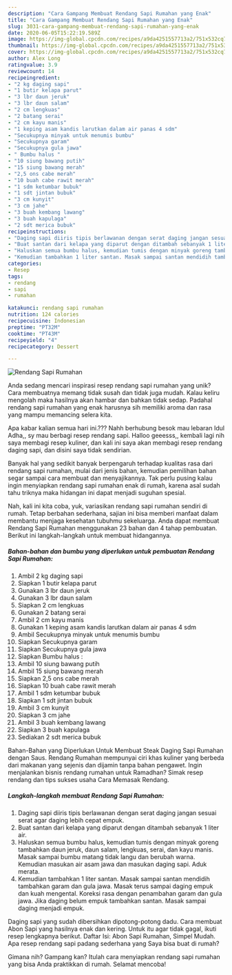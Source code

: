 ```yaml
---
description: "Cara Gampang Membuat Rendang Sapi Rumahan yang Enak"
title: "Cara Gampang Membuat Rendang Sapi Rumahan yang Enak"
slug: 3031-cara-gampang-membuat-rendang-sapi-rumahan-yang-enak
date: 2020-06-05T15:22:19.589Z
image: https://img-global.cpcdn.com/recipes/a9da4251557713a2/751x532cq70/rendang-sapi-rumahan-foto-resep-utama.jpg
thumbnail: https://img-global.cpcdn.com/recipes/a9da4251557713a2/751x532cq70/rendang-sapi-rumahan-foto-resep-utama.jpg
cover: https://img-global.cpcdn.com/recipes/a9da4251557713a2/751x532cq70/rendang-sapi-rumahan-foto-resep-utama.jpg
author: Alex Long
ratingvalue: 3.9
reviewcount: 14
recipeingredient:
- "2 kg daging sapi"
- "1 butir kelapa parut"
- "3 lbr daun jeruk"
- "3 lbr daun salam"
- "2 cm lengkuas"
- "2 batang serai"
- "2 cm kayu manis"
- "1 keping asam kandis larutkan dalam air panas 4 sdm"
- "Secukupnya minyak untuk menumis bumbu"
- "Secukupnya garam"
- "Secukupnya gula jawa"
- " Bumbu halus "
- "10 siung bawang putih"
- "15 siung bawang merah"
- "2,5 ons cabe merah"
- "10 buah cabe rawit merah"
- "1 sdm ketumbar bubuk"
- "1 sdt jintan bubuk"
- "3 cm kunyit"
- "3 cm jahe"
- "3 buah kembang lawang"
- "3 buah kapulaga"
- "2 sdt merica bubuk"
recipeinstructions:
- "Daging sapi diiris tipis berlawanan dengan serat daging jangan sesuai serat agar daging lebih cepat empuk."
- "Buat santan dari kelapa yang diparut dengan ditambah sebanyak 1 liter air."
- "Haluskan semua bumbu halus, kemudian tumis dengan minyak goreng tambahkan daun jeruk, daun salam, lengkuas, serai, dan kayu manis. Masak sampai bumbu matang tidak langu dan berubah warna. Kemudian masukan air asam jawa dan masukan daging sapi. Aduk merata."
- "Kemudian tambahkan 1 liter santan. Masak sampai santan mendidih tambahkan garam dan gula jawa. Masak terus sampai daging empuk dan kuah mengental. Koreksi rasa dengan penambahan garam dan gula jawa. Jika daging belum empuk tambahkan santan. Masak sampai daging menjadi empuk."
categories:
- Resep
tags:
- rendang
- sapi
- rumahan

katakunci: rendang sapi rumahan 
nutrition: 124 calories
recipecuisine: Indonesian
preptime: "PT32M"
cooktime: "PT43M"
recipeyield: "4"
recipecategory: Dessert

---
```



![Rendang Sapi Rumahan](https://img-global.cpcdn.com/recipes/a9da4251557713a2/751x532cq70/rendang-sapi-rumahan-foto-resep-utama.jpg)

Anda sedang mencari inspirasi resep rendang sapi rumahan yang unik? Cara membuatnya memang tidak susah dan tidak juga mudah. Kalau keliru mengolah maka hasilnya akan hambar dan bahkan tidak sedap. Padahal rendang sapi rumahan yang enak harusnya sih memiliki aroma dan rasa yang mampu memancing selera kita.

Apa kabar kalian semua hari ini.??? Nahh berhubung besok mau lebaran Idul Adha,, sy mau berbagi resep rendang sapi. Halloo geeesss,, kembali lagi nih saya membagi resep kuliner, dan kali ini saya akan membagi resep rendang daging sapi, dan disini saya tidak sendirian.

Banyak hal yang sedikit banyak berpengaruh terhadap kualitas rasa dari rendang sapi rumahan, mulai dari jenis bahan, kemudian pemilihan bahan segar sampai cara membuat dan menyajikannya. Tak perlu pusing kalau ingin menyiapkan rendang sapi rumahan enak di rumah, karena asal sudah tahu triknya maka hidangan ini dapat menjadi suguhan spesial.


Nah, kali ini kita coba, yuk, variasikan rendang sapi rumahan sendiri di rumah. Tetap berbahan sederhana, sajian ini bisa memberi manfaat dalam membantu menjaga kesehatan tubuhmu sekeluarga. Anda dapat membuat Rendang Sapi Rumahan menggunakan 23 bahan dan 4 tahap pembuatan. Berikut ini langkah-langkah untuk membuat hidangannya.

<!--inarticleads1-->

##### Bahan-bahan dan bumbu yang diperlukan untuk pembuatan Rendang Sapi Rumahan:

1. Ambil 2 kg daging sapi
1. Siapkan 1 butir kelapa parut
1. Gunakan 3 lbr daun jeruk
1. Gunakan 3 lbr daun salam
1. Siapkan 2 cm lengkuas
1. Gunakan 2 batang serai
1. Ambil 2 cm kayu manis
1. Gunakan 1 keping asam kandis larutkan dalam air panas 4 sdm
1. Ambil Secukupnya minyak untuk menumis bumbu
1. Siapkan Secukupnya garam
1. Siapkan Secukupnya gula jawa
1. Siapkan  Bumbu halus :
1. Ambil 10 siung bawang putih
1. Ambil 15 siung bawang merah
1. Siapkan 2,5 ons cabe merah
1. Siapkan 10 buah cabe rawit merah
1. Ambil 1 sdm ketumbar bubuk
1. Siapkan 1 sdt jintan bubuk
1. Ambil 3 cm kunyit
1. Siapkan 3 cm jahe
1. Ambil 3 buah kembang lawang
1. Siapkan 3 buah kapulaga
1. Sediakan 2 sdt merica bubuk


Bahan-Bahan yang Diperlukan Untuk Membuat Steak Daging Sapi Rumahan dengan Saus. Rendang Rumahan mempunyai ciri khas kuliner yang berbeda dari makanan yang sejenis dan dijamin tanpa bahan pengawet. Ingin menjalankan bisnis rendang rumahan untuk Ramadhan? Simak resep rendang dan tips sukses usaha Cara Memasak Rendang. 

<!--inarticleads2-->

##### Langkah-langkah membuat Rendang Sapi Rumahan:

1. Daging sapi diiris tipis berlawanan dengan serat daging jangan sesuai serat agar daging lebih cepat empuk.
1. Buat santan dari kelapa yang diparut dengan ditambah sebanyak 1 liter air.
1. Haluskan semua bumbu halus, kemudian tumis dengan minyak goreng tambahkan daun jeruk, daun salam, lengkuas, serai, dan kayu manis. Masak sampai bumbu matang tidak langu dan berubah warna. Kemudian masukan air asam jawa dan masukan daging sapi. Aduk merata.
1. Kemudian tambahkan 1 liter santan. Masak sampai santan mendidih tambahkan garam dan gula jawa. Masak terus sampai daging empuk dan kuah mengental. Koreksi rasa dengan penambahan garam dan gula jawa. Jika daging belum empuk tambahkan santan. Masak sampai daging menjadi empuk.


Daging sapi yang sudah dibersihkan dipotong-potong dadu. Cara membuat Abon Sapi yang hasilnya enak dan kering. Untuk itu agar tidak gagal, ikuti resep lengkapnya berikut. Daftar Isi: Abon Sapi Rumahan, Simpel Mudah. Apa resep rendang sapi padang sederhana yang Saya bisa buat di rumah? 

Gimana nih? Gampang kan? Itulah cara menyiapkan rendang sapi rumahan yang bisa Anda praktikkan di rumah. Selamat mencoba!
